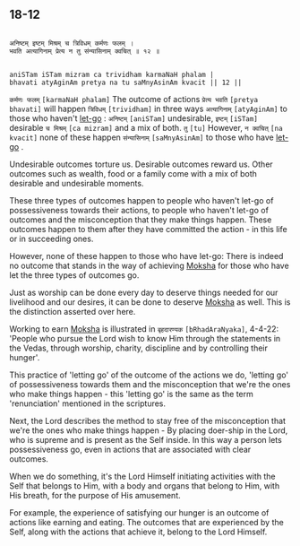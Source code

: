 ## 18-12


```shloka-sa

अनिष्टम् इष्टम् मिश्रम् च त्रिविधम् कर्मणः फलम् ।
भवति अत्यागिनाम् प्रेत्य न तु संन्यासिनाम् क्वचित् ॥ १२ ॥

```
```shloka-sa-hk

aniSTam iSTam mizram ca trividham karmaNaH phalam |
bhavati atyAginAm pretya na tu saMnyAsinAm kvacit || 12 ||

```
`कर्मणः फलम्` `[karmaNaH phalam]` The outcome of actions `प्रेत्य भवति` `[pretya bhavati]` will happen `त्रिविधम्` `[trividham]` in three ways `अत्यागिनाम्` `[atyAginAm]` to those who haven't 
[let-go](18-4.md#letting_go)
: `अनिष्टम्` `[aniSTam]` undesirable, `इष्टम्` `[iSTam]` desirable `च मिश्रम्` `[ca mizram]` and a mix of both. `तु` `[tu]` However, `न क्वचित्` `[na kvacit]` none of these happen `संन्यासिनाम्` `[saMnyAsinAm]` to those who have 
[let-go](18-4.md#letting_go)
.

Undesirable outcomes torture us. Desirable outcomes reward us. Other outcomes such as wealth, food or a family come with a mix of both desirable and undesirable moments. 

These three types of outcomes happen to people who haven't let-go of possessiveness towards their actions, to people who haven't let-go of outcomes and the misconception that they make things happen. These outcomes happen to them after they have committed the action - in this life or in succeeding ones.

However, none of these happen to those who have let-go: There is indeed no outcome that stands in the way of achieving 
[Moksha](Back-to-Basics.md#Moksha)
 for those who have let the three types of outcomes go. 

Just as worship can be done every day to deserve things needed for our livelihood and our desires, it can be done to deserve 
[Moksha](Back-to-Basics.md#Moksha)
 as well. This is the distinction asserted over here. 

Working to earn 
[Moksha](Back-to-Basics.md#Moksha)
 is illustrated in `बृहदारण्यक` `[bRhadAraNyaka]`, 4-4-22: 'People who pursue the Lord wish to know Him through the statements in the Vedas, through worship, charity, discipline and by controlling their hunger'.

This practice of 'letting go' of the outcome of the actions we do, 'letting go' of possessiveness towards them and the misconception that we're the ones who make things happen - this 'letting go' is the same as the term 'renunciation' mentioned in the scriptures.

Next, the Lord describes the method to stay free of the misconception that we're the ones who make things happen - By placing doer-ship in the Lord, who is supreme and is present as the Self inside. In this way a person lets possessiveness go, even in actions that are associated with clear outcomes. 

When we do something, it's the Lord Himself initiating activities with the Self that belongs to Him, with a body and organs that belong to Him, with His breath, for the purpose of His amusement. 

For example, the experience of satisfying our hunger is an outcome of actions like earning and eating. The outcomes that are experienced by the Self, along with the actions that achieve it, belong to the Lord Himself. 


